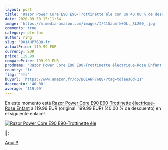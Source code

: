 ```yaml
---
layout: post
title: 'Razor Power Core E90 E90-Trottinette éle con un 40.00 % de descuento'
date: 2020-09-30 15:11:54
image: 'https://m.media-amazon.com/images/I/41Saumfk+OL._SL200_.jpg'
comments: true
category: ofertas
author: ring
slug: 'B01AHP76Q8-fr'
actualPrice: 119.99 EUR
currency: EUR
price: 119.99
comparePrice: 199.99 EUR
prodname: 'Razor Power Core E90 E90-Trottinette électrique-Rose Enfant'
country: 'fr'
flag: '🇫🇷'
buyurl: 'https://www.amazon.fr/dp/B01AHP76Q8/?tag=tolees0d-21'
descuento: '40.00'
average: '119.99'
---
```


En este momento está [Razor Power Core E90 E90-Trottinette électrique-Rose Enfant](https://www.amazon.fr/dp/B01AHP76Q8/?tag=tolees0d-21) a 119.99 EUR (original: 199.99 EUR) (40.00 %  de descuento) en el siguiente enlace!

[![Razor Power Core E90 E90-Trottinette éle](https://m.media-amazon.com/images/I/41Saumfk+OL._SL200_.jpg)](https://www.amazon.fr/dp/B01AHP76Q8/?tag=tolees0d-21)

🔎:


[Aquí!!!](https://www.amazon.fr/dp/B01AHP76Q8/?tag=tolees0d-21)
